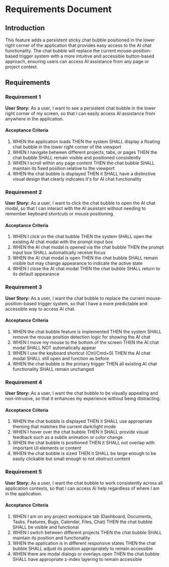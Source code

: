 # Requirements Document

## Introduction

This feature adds a persistent sticky chat bubble positioned in the lower right corner of the application that provides easy access to the AI chat functionality. The chat bubble will replace the current mouse-position-based trigger system with a more intuitive and accessible button-based approach, ensuring users can access AI assistance from any page or project context.

## Requirements

### Requirement 1

**User Story:** As a user, I want to see a persistent chat bubble in the lower right corner of my screen, so that I can easily access AI assistance from anywhere in the application.

#### Acceptance Criteria

1. WHEN the application loads THEN the system SHALL display a floating chat bubble in the lower right corner of the viewport
2. WHEN I navigate between different projects, tabs, or pages THEN the chat bubble SHALL remain visible and positioned consistently
3. WHEN I scroll within any page content THEN the chat bubble SHALL maintain its fixed position relative to the viewport
4. WHEN the chat bubble is displayed THEN it SHALL have a distinctive visual design that clearly indicates it's for AI chat functionality

### Requirement 2

**User Story:** As a user, I want to click the chat bubble to open the AI chat modal, so that I can interact with the AI assistant without needing to remember keyboard shortcuts or mouse positioning.

#### Acceptance Criteria

1. WHEN I click on the chat bubble THEN the system SHALL open the existing AI chat modal with the prompt input box
2. WHEN the AI chat modal is opened via the chat bubble THEN the prompt input box SHALL automatically receive focus
3. WHEN the AI chat modal is open THEN the chat bubble SHALL remain visible but may change appearance to indicate the active state
4. WHEN I close the AI chat modal THEN the chat bubble SHALL return to its default appearance

### Requirement 3

**User Story:** As a user, I want the chat bubble to replace the current mouse-position-based trigger system, so that I have a more predictable and accessible way to access AI chat.

#### Acceptance Criteria

1. WHEN the chat bubble feature is implemented THEN the system SHALL remove the mouse position detection logic for showing the AI chat
2. WHEN I move my mouse to the bottom of the screen THEN the AI chat modal SHALL NOT automatically appear
3. WHEN I use the keyboard shortcut (Ctrl/Cmd+0) THEN the AI chat modal SHALL still open and function as before
4. WHEN the chat bubble is the primary trigger THEN all existing AI chat functionality SHALL remain unchanged

### Requirement 4

**User Story:** As a user, I want the chat bubble to be visually appealing and non-intrusive, so that it enhances my experience without being distracting.

#### Acceptance Criteria

1. WHEN the chat bubble is displayed THEN it SHALL use appropriate theming that matches the current dark/light mode
2. WHEN I hover over the chat bubble THEN it SHALL provide visual feedback such as a subtle animation or color change
3. WHEN the chat bubble is positioned THEN it SHALL not overlap with important UI elements or content
4. WHEN the chat bubble is sized THEN it SHALL be large enough to be easily clickable but small enough to not obstruct content

### Requirement 5

**User Story:** As a user, I want the chat bubble to work consistently across all application contexts, so that I can access AI help regardless of where I am in the application.

#### Acceptance Criteria

1. WHEN I am on any project workspace tab (Dashboard, Documents, Tasks, Features, Bugs, Calendar, Files, Chat) THEN the chat bubble SHALL be visible and functional
2. WHEN I switch between different projects THEN the chat bubble SHALL maintain its position and functionality
3. WHEN the application is in different responsive states THEN the chat bubble SHALL adjust its position appropriately to remain accessible
4. WHEN there are modal dialogs or overlays open THEN the chat bubble SHALL have appropriate z-index layering to remain accessible